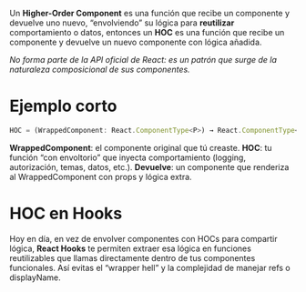 Un **Higher-Order Component** es una función que recibe un componente y devuelve uno nuevo, “envolviendo” su lógica para **reutilizar** comportamiento o datos, entonces un **HOC** es una función que recibe un componente y devuelve un nuevo componente con lógica añadida.

_No forma parte de la API oficial de React: es un patrón que surge de la naturaleza composicional de sus componentes._
# Ejemplo corto

```ts
HOC = (WrappedComponent: React.ComponentType<P>) → React.ComponentType<P>
```

**WrappedComponent**: el componente original que tú creaste.
**HOC**: tu función “con envoltorio” que inyecta comportamiento (logging, autorización, temas, datos, etc.).
**Devuelve**: un componente que renderiza al WrappedComponent con props y lógica extra.


# HOC en Hooks
Hoy en día, en vez de envolver componentes con HOCs para compartir lógica, **React Hooks** te permiten extraer esa lógica en funciones reutilizables que llamas directamente dentro de tus componentes funcionales. Así evitas el “wrapper hell” y la complejidad de manejar refs o displayName.
